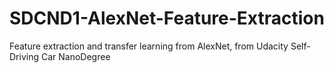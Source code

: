 # SDCND1-AlexNet-Feature-Extraction
Feature extraction and transfer learning from AlexNet, from Udacity Self-Driving Car NanoDegree
